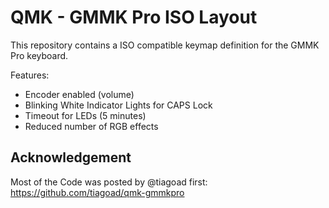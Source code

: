 # QMK - GMMK Pro ISO Layout

This repository contains a ISO compatible keymap definition for the GMMK Pro keyboard.

Features:
  - Encoder enabled (volume)
  - Blinking White Indicator Lights for CAPS Lock
  - Timeout for LEDs (5 minutes)
  - Reduced number of RGB effects


## Acknowledgement

Most of the Code was posted by @tiagoad first: https://github.com/tiagoad/qmk-gmmkpro
